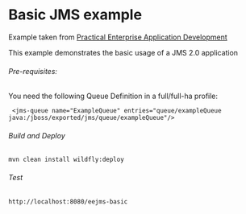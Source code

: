 Basic JMS example
=====================================
Example taken from [Practical Enterprise Application Development](http://www.itbuzzpress.com/ebooks/java-ee-7-development-on-wildfly.html)

This example demonstrates the basic usage of a JMS 2.0 application

###### Pre-requisites:
You need the following Queue Definition in a full/full-ha profile:

```shell
 <jms-queue name="ExampleQueue" entries="queue/exampleQueue java:/jboss/exported/jms/queue/exampleQueue"/>
```

###### Build and Deploy
```shell
mvn clean install wildfly:deploy  
```

###### Test
```shell
http://localhost:8080/eejms-basic
```
 
